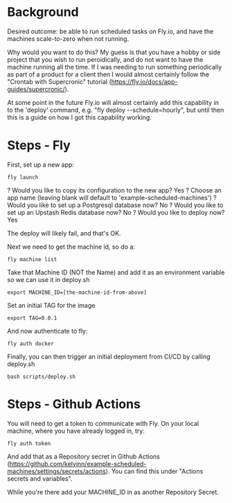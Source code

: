 # Background

Desired outcome: be able to run scheduled tasks on Fly.io, and have the machines scale-to-zero when not running.

Why would you want to do this? My guess is that you have a hobby or side project that you wish to run peroidically, and do not want to have the machine running all the time. If I was needing to run something periodically as part of a product for a client then I would almost certainly follow the "Crontab with Supercronic" tutorial (https://fly.io/docs/app-guides/supercronic/).


At some point in the future Fly.io will almost certainly add this capability in to the 'deploy' command, e.g. "fly deploy --schedule=hourly", but until then this is a guide on how I got this capability working.

# Steps - Fly

First, set up a new app:

```
fly launch
```

? Would you like to copy its configuration to the new app? Yes
? Choose an app name (leaving blank will default to 'example-scheduled-machines')
? Would you like to set up a Postgresql database now? No
? Would you like to set up an Upstash Redis database now? No
? Would you like to deploy now? Yes

The deploy will likely fail, and that's OK.

Next we need to get the machine id, so do a:

```
fly machine list
```

Take that Machine ID (NOT the Name) and add it as an environment variable so we can use it in deploy.sh

```
export MACHINE_ID=[the-machine-id-from-above]
```

Set an initial TAG for the image

```
export TAG=0.0.1
```

And now authenticate to fly:

```
fly auth docker
```

Finally, you can then trigger an initial deployment from CI/CD by calling deploy.sh

```
bash scripts/deploy.sh
```


# Steps - Github Actions

You will need to get a token to communicate with Fly. On your local machine, where you have already logged in, try:

```
fly auth token
```

And add that as a Repository secret in Github Actions (https://github.com/kelvinn/example-scheduled-machines/settings/secrets/actions). You can find this under "Actions secrets and variables".

While you're there add your MACHINE_ID in as another Repository Secret.
